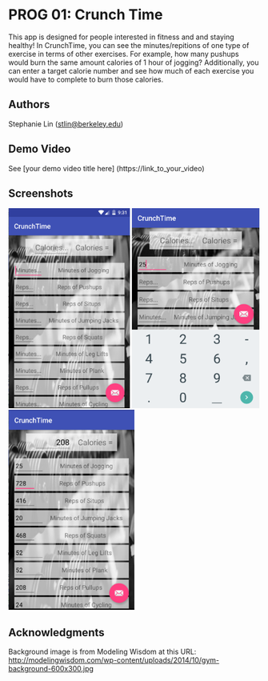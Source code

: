 # PROG 01: Crunch Time

This app is designed for people interested in fitness and and staying healthy! In CrunchTime, you can see the minutes/repitions of one type of exercise in terms of other exercises. For example, how many pushups would burn the same amount calories of 1 hour of jogging? Additionally, you can enter a target calorie number and see how much of each exercise you would have to complete to burn those calories.

## Authors

Stephanie Lin ([stlin@berkeley.edu](mailto:stlin@berkeley.edu))

## Demo Video

See [your demo video title here] (https://link_to_your_video)

## Screenshots

<img src="screenshots/StartScreen.png" height="400" alt="Screenshot"/>
<img src="screenshots/editJogging.png" height="400" alt="Screenshot"/>
<img src="screenshots/converted1.png" height="400" alt="Screenshot"/>

## Acknowledgments

Background image is from Modeling Wisdom at this URL: http://modelingwisdom.com/wp-content/uploads/2014/10/gym-background-600x300.jpg


